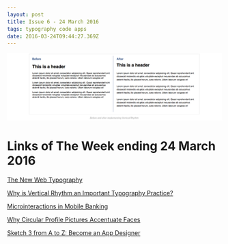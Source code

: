 ```yaml
---
layout: post
title: Issue 6 - 24 March 2016
tags: typography code apps
date: 2016-03-24T09:44:27.369Z
---
```

![The New Web Typography](/assets/uploads/issue-6.png "The New Web Typography")

# Links of The Week ending 24 March 2016

<a href="https://www.robinrendle.com/essays/new-web-typography/">The New Web Typography</a>

<a href="http://zellwk.com/blog/why-vertical-rhythms">Why is Vertical Rhythm an Important Typography Practice?</a>

<a href="https://medium.com/@rafaelquesada/micro-interactions-in-mobile-banking-9d49a3510f03#.nquz5vcxj">Microinteractions in Mobile Banking</a>

<a href="http://uxmovement.com/thinking/why-circular-profile-pictures-accentuate-faces/">Why Circular Profile Pictures Accentuate Faces</a>

<a href="https://www.udemy.com/learnsketch3/?couponCode=youtube50&amp;siteID=15i2qGWlpqo-72q0F6jcv0Lest1aukAq3A&amp;LSNPUBID=15i2qGWlpqo">Sketch 3 from A to Z: Become an App Designer</a>